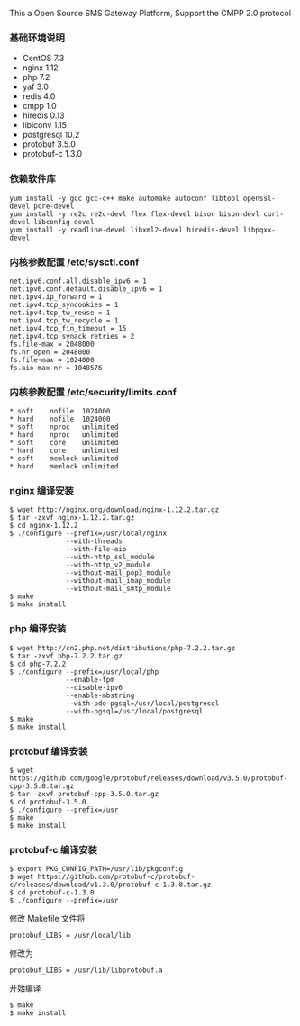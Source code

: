 This a Open Source SMS Gateway Platform, Support the CMPP 2.0 protocol

### 基础环境说明

- CentOS 7.3
- nginx 1.12
- php 7.2
- yaf 3.0
- redis 4.0
- cmpp 1.0
- hiredis 0.13
- libiconv 1.15
- postgresql 10.2
- protobuf 3.5.0
- protobuf-c 1.3.0

### 依赖软件库

    yum install -y gcc gcc-c++ make automake autoconf libtool openssl-devel pcre-devel
    yum install -y re2c re2c-devl flex flex-devel bison bison-devl curl-devel libconfig-devel
    yum install -y readline-devel libxml2-devel hiredis-devel libpqxx-devel

### 内核参数配置 /etc/sysctl.conf

    net.ipv6.conf.all.disable_ipv6 = 1
    net.ipv6.conf.default.disable_ipv6 = 1
    net.ipv4.ip_forward = 1
    net.ipv4.tcp_syncookies = 1
    net.ipv4.tcp_tw_reuse = 1
    net.ipv4.tcp_tw_recycle = 1
    net.ipv4.tcp_fin_timeout = 15
    net.ipv4.tcp_synack_retries = 2
    fs.file-max = 2048000
    fs.nr_open = 2048000
    fs.file-max = 1024000
    fs.aio-max-nr = 1048576

### 内核参数配置 /etc/security/limits.conf

    * soft    nofile  1024000
    * hard    nofile  1024000
    * soft    nproc   unlimited
    * hard    nproc   unlimited
    * soft    core    unlimited
    * hard    core    unlimited
    * soft    memlock unlimited
    * hard    memlock unlimited

### nginx 编译安装

    $ wget http://nginx.org/download/nginx-1.12.2.tar.gz
    $ tar -zxvf nginx-1.12.2.tar.gz
    $ cd nginx-1.12.2
    $ ./configure --prefix=/usr/local/nginx
                  --with-threads
                  --with-file-aio
                  --with-http_ssl_module
                  --with-http_v2_module
                  --without-mail_pop3_module
                  --without-mail_imap_module
                  --without-mail_smtp_module
    $ make
    $ make install

### php 编译安装

    $ wget http://cn2.php.net/distributions/php-7.2.2.tar.gz
    $ tar -zxvf php-7.2.2.tar.gz
    $ cd php-7.2.2
    $ ./configure --prefix=/usr/local/php
                  --enable-fpm
                  --disable-ipv6
                  --enable-mbstring
                  --with-pdo-pgsql=/usr/local/postgresql
                  --with-pgsql=/usr/local/postgresql
    $ make
    $ make install


### protobuf 编译安装

    $ wget https://github.com/google/protobuf/releases/download/v3.5.0/protobuf-cpp-3.5.0.tar.gz
    $ tar -zxvf protobuf-cpp-3.5.0.tar.gz
    $ cd protobuf-3.5.0
    $ ./configure --prefix=/usr
    $ make
    $ make install

### protobuf-c 编译安装

    $ export PKG_CONFIG_PATH=/usr/lib/pkgconfig
    $ wget https://github.com/protobuf-c/protobuf-c/releases/download/v1.3.0/protobuf-c-1.3.0.tar.gz
    $ cd protobuf-c-1.3.0
    $ ./configure --prefix=/usr

修改 Makefile 文件将

    protobuf_LIBS = /usr/local/lib

修改为

    protobuf_LIBS = /usr/lib/libprotobuf.a

开始编译

    $ make
    $ make install
